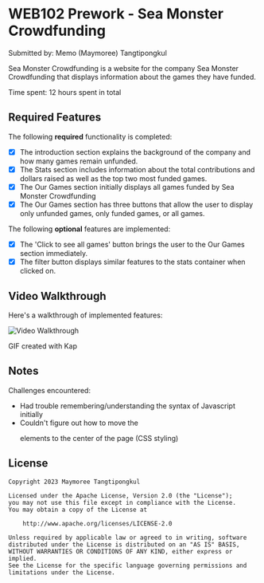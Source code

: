 # WEB102 Prework - Sea Monster Crowdfunding 

Submitted by: Memo (Maymoree) Tangtipongkul

Sea Monster Crowdfunding is a website for the company Sea Monster Crowdfunding that displays information about the games they have funded.

Time spent: 12 hours spent in total

## Required Features

The following **required** functionality is completed:

* [x] The introduction section explains the background of the company and how many games remain unfunded.
* [x] The Stats section includes information about the total contributions and dollars raised as well as the top two most funded games.
* [x] The Our Games section initially displays all games funded by Sea Monster Crowdfunding
* [x] The Our Games section has three buttons that allow the user to display only unfunded games, only funded games, or all games.

The following **optional** features are implemented:

* [x] The 'Click to see all games' button brings the user to the Our Games section immediately.
* [x] The filter button displays similar features to the stats container when clicked on.

## Video Walkthrough

Here's a walkthrough of implemented features:

<img src='http://i.imgur.com/t36BhBQh.gif' alt='Video Walkthrough' />

GIF created with Kap

## Notes

Challenges encountered:
- Had trouble remembering/understanding the syntax of Javascript initially
- Couldn't figure out how to move the <p> elements to the center of the page (CSS styling)

## License

    Copyright 2023 Maymoree Tangtipongkul

    Licensed under the Apache License, Version 2.0 (the "License");
    you may not use this file except in compliance with the License.
    You may obtain a copy of the License at

        http://www.apache.org/licenses/LICENSE-2.0

    Unless required by applicable law or agreed to in writing, software
    distributed under the License is distributed on an "AS IS" BASIS,
    WITHOUT WARRANTIES OR CONDITIONS OF ANY KIND, either express or implied.
    See the License for the specific language governing permissions and
    limitations under the License.
